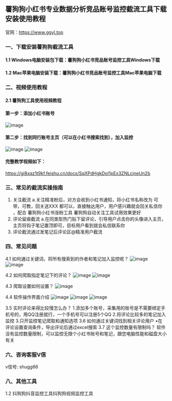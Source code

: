 ## 薯狗狗小红书专业数据分析竞品账号监控截流工具下载安装使用教程 

官网：https://www.ggyl.top

### 一、下载安装薯狗狗截流工具
#### 1.1 Windows电脑安装包下载：薯狗狗小红书竞品账号监控工具Windows下载
#### 1.2 Mac苹果电脑安装下载：薯狗狗小红书竞品账号监控工具Mac苹果电脑下载

### 二、视频使用教程
#### 2.1 薯狗狗工具使用视频教程
#### 第一步：添加小红书账号
![image](https://github.com/shugougou/shugougou/assets/142414841/42360d6e-3c8b-468c-8e55-e50efda76dc0)


#### 第二步：找到同行账号主页（可以在小红书搜索找到），加入监控
![image](https://github.com/shugougou/shugougou/assets/142414841/1d940680-1350-4d9a-add8-14b77602109e)
![image](https://github.com/shugougou/shugougou/assets/142414841/e403ca79-a424-4718-be99-1298f989ddc7)


#### 完整教学视频如下：
https://gi8xqz1t9kf.feishu.cn/docx/SqXPdHgkDol1pEx3ZNLcjneUn2b



### 三、常见的截流实操指南
1. 关注截流
a.关注精准粉后，对方会收到小红书通知，将小红书名称改为  可带，可教，回关送XXX 都可以，直接触达用户，用户感兴趣就会回关私信你 ，配合 薯狗狗小红书涨粉工具 薯狗狗自动关注工具试用效果更好
2. 评论留痕截流
a.在同类型热门贴下留评论，引导用户点击你的头像进入主页，主页将钩子笔记置顶即可，目标用户看到就会私信联系你
3. 评论截流通过发笔记后评论区@精准用户截流
### 四、常见问题
4.1 如何通过关键词，将所有搜索到的作者和笔记加入监控呢？
![image](https://github.com/shugougou/shugougou/assets/142414841/c079e54d-931c-4a60-9a7a-f1012c12ae30)
![image](https://github.com/shugougou/shugougou/assets/142414841/ff97703c-cc26-44cc-bb8e-cb65dadf8348)

4.2 如何爬取指定笔记下的评论？
![image](https://github.com/shugougou/shugougou/assets/142414841/6e70a1c9-08c4-4033-8ff8-b982857c0e36)
![image](https://github.com/shugougou/shugougou/assets/142414841/fb3d4bf2-4868-477e-84e8-aea3c6a99b2c)

4.3 爬取设置如何设置？
![image](https://github.com/shugougou/shugougou/assets/142414841/5201809f-d897-4146-a8fa-416260aa1d89)

4.4 软件操作界面介绍
![image](https://github.com/shugougou/shugougou/assets/142414841/0bf0d8d8-691f-4a94-b4ec-7c8d034f1d49)
![image](https://github.com/shugougou/shugougou/assets/142414841/d348ed16-b32f-45e4-ae05-f0e990eb40e3)
![image](https://github.com/shugougou/shugougou/assets/142414841/9a7b8595-f9e1-44fe-bd7e-f673e4a1269d)

3.5 实时评论来得比较慢怎么办？
1.添加多个账号，采集用的账号是不需要绑定手机号的，用QQ注册就行，一个手机号可以注册5个QQ
2.将评论比较多的笔记加入监控
3.只开监控笔记爬取和通知选项
3.6 如何通过关键词找到相关评论用户
•在评论设置查询条件，导出评论后通过excel搜索
3.7 这个监控数量有限制吗？
软件没有监控数量限制，可以监控无限个小红书账号和笔记，跟您电脑性能和磁盘大小有关

### 六、咨询客服V信
v信号: shugg66


### 八、其他工具 
1.2 抖狗狗抖音监控工具抖狗狗视频监控工具
